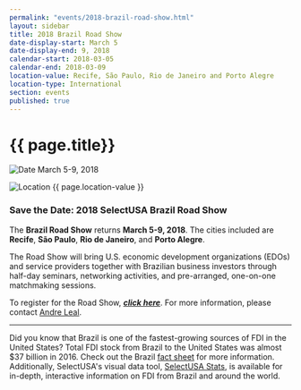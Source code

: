 ```yaml
---
permalink: "events/2018-brazil-road-show.html"
layout: sidebar
title: 2018 Brazil Road Show
date-display-start: March 5
date-display-end: 9, 2018
calendar-start: 2018-03-05
calendar-end: 2018-03-09
location-value: Recife, São Paulo, Rio de Janeiro and Porto Alegre
location-type: International
section: events
published: true
---
```


# {{ page.title}}

![Date](https://google.github.io/material-design-icons/action/svg/design/ic_event_24px.svg "Date") March 5-9, 2018

![Location](http://google.github.io/material-design-icons/social/svg/design/ic_location_city_24px.svg "Location") {{ page.location-value }}

### Save the Date: 2018 SelectUSA Brazil Road Show

The **Brazil Road Show** returns **March 5-9, 2018**. The cities included are **Recife**, **São Paulo**, **Rio de Janeiro**, and **Porto Alegre**.

The Road Show will bring U.S. economic development organizations (EDOs) and service providers together with Brazilian business investors through half-day seminars, networking activities, and pre-arranged, one-on-one matchmaking sessions.

To register for the Road Show, [_**click here**_](http://bit.ly/2EGChyM). For more information, please contact [Andre Leal](mailto:andre.leal@trade.gov).

---

Did you know that Brazil is one of the fastest-growing sources of FDI in the United States? Total FDI stock from Brazil to the United States was almost $37 billion in 2016. Check out the Brazil [fact sheet](https://www.selectusa.gov/country-fact-sheet/Brazil) for more information. Additionally, SelectUSA's visual data tool, [SelectUSA Stats](https://www.selectusa.gov/selectusa-stats), is available for in-depth, interactive information on FDI from Brazil and around the world.
